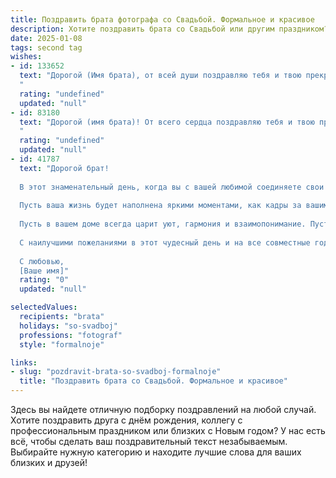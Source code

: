 ```yaml
---
title: Поздравить брата фотографа со Свадьбой. Формальное и красивое
description: Хотите поздравить брата со Свадьбой или другим праздником? Наш ИИ создаст незабываемое поздравление, а вы обязательно выделитесь среди других.  
date: 2025-01-08
tags: second tag
wishes:
- id: 133652
  text: "Дорогой (Имя брата), от всей души поздравляю тебя и твою прекрасную невесту со знаменательным событием — вашей свадьбой! Желаю вам крепкой любви, семейного счастья, взаимопонимания и благополучия на долгие годы. Пусть ваш совместный путь будет полон ярких моментов, а семейный альбом, который ты, как талантливый фотограф, обязательно создашь, станет настоящим шедевром, хранящим воспоминания о вашей сказочной истории любви.  Горжусь тобой и желаю вам всего самого наилучшего!
  "
  rating: "undefined"
  updated: "null"
- id: 83180
  text: "Дорогой (имя брата)! От всего сердца поздравляю тебя и твою прекрасную супругу с этим знаменательным событием – днём вашей свадьбы! Желаю вам крепкой любви, семейного благополучия и долгих лет счастливой совместной жизни. Пусть ваш творческий путь, как фотографа, будет полон ярких моментов, а семейная жизнь – светлых и радостных воспоминаний, которые вы будете бережно хранить.  Горжусь тобой и желаю вам всего самого наилучшего!
  "
  rating: "undefined"
  updated: "null"
- id: 41787
  text: "Дорогой брат!
  
  В этот знаменательный день, когда вы с вашей любимой соединяете свои сердца в священном союзе брака, примите мои самые искренние поздравления!
  
  Пусть ваша жизнь будет наполнена яркими моментами, как кадры за вашим объективом. Желаю вам запечатлеть каждую секунду счастья, радости и любви, а также преодолевать любые преграды с пониманием и поддержкой друг друга.
  
  Пусть в вашем доме всегда царит уют, гармония и взаимопонимание. Пусть каждый день будет новой страницей вашей уникальной истории любви, полной светлых эмоций и тепла.
  
  С наилучшими пожеланиями в этот чудесный день и на все совместные годы вперед!
  
  С любовью,
  [Ваше имя]"
  rating: "0"
  updated: "null"

selectedValues:
  recipients: "brata"
  holidays: "so-svadboj"
  professions: "fotograf"
  style: "formalnoje"

links:
- slug: "pozdravit-brata-so-svadboj-formalnoje"
  title: "Поздравить брата со Свадьбой. Формальное и красивое"
---
```


Здесь вы найдете отличную подборку поздравлений на любой случай. 
Хотите поздравить друга с днём рождения, коллегу с профессиональным праздником или близких с Новым годом? У нас есть всё, чтобы сделать ваш поздравительный текст незабываемым. Выбирайте нужную категорию и находите лучшие слова для ваших близких и друзей!
